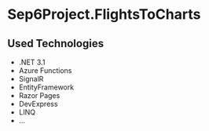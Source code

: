 # Sep6Project.FlightsToCharts

## Used Technologies
  * .NET 3.1
  * Azure Functions
  * SignalR
  * EntityFramework
  * Razor Pages
  * DevExpress
  * LINQ
  * ...
